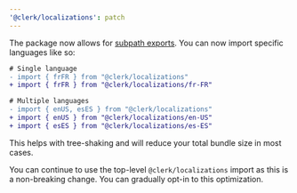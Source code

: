 ```yaml
---
'@clerk/localizations': patch
---
```


The package now allows for [subpath exports](https://nodejs.org/api/packages.html#subpath-exports). You can now import specific languages like so:

```diff
# Single language
- import { frFR } from "@clerk/localizations"
+ import { frFR } from "@clerk/localizations/fr-FR"

# Multiple languages
- import { enUS, esES } from "@clerk/localizations"
+ import { enUS } from "@clerk/localizations/en-US"
+ import { esES } from "@clerk/localizations/es-ES"
```

This helps with tree-shaking and will reduce your total bundle size in most cases.

You can continue to use the top-level `@clerk/localizations` import as this is a non-breaking change. You can gradually opt-in to this optimization.
